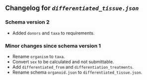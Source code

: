## Changelog for *`differentiated_tissue.json`*

### Schema version 2

* Added `donors` and `taxa` to requirements.
### Minor changes since schema version 1

* Rename `organism` to `taxa`.
* Convert `sex` to be calculated and not submittable.
* Add `differentiated_from` and `differentiation_treatments`.
* Rename schema `organoid.json` to `differentiated_tissue.json`.
